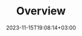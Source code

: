 ---
weight: 622
title: "Overview"
description: ""
icon: "circle"
date: "2023-11-15T19:08:14+03:00"
lastmod: "2023-11-15T19:08:14+03:00"
draft: false
---